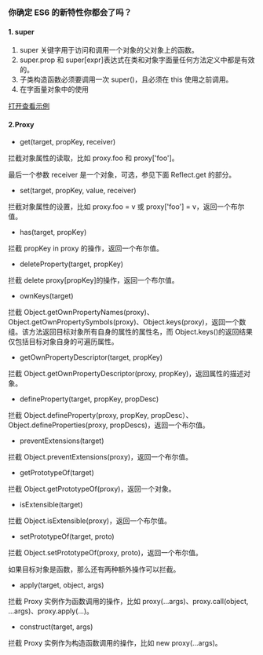 ### 你确定 ES6 的新特性你都会了吗？

#### 1. super

1. super 关键字用于访问和调用一个对象的父对象上的函数。
2. super.prop 和 super[expr]表达式在类和对象字面量任何方法定义中都是有效的。
3. 子类构造函数必须要调用一次 super()，且必须在 this 使用之前调用。
4. 在字面量对象中的使用

[打开查看示例](https://github.com/kekeon/blog/tree/master/ES6/demo/js/super.js)

#### 2.Proxy

- get(target, propKey, receiver)

拦截对象属性的读取，比如 proxy.foo 和 proxy['foo']。

最后一个参数 receiver 是一个对象，可选，参见下面 Reflect.get 的部分。

- set(target, propKey, value, receiver)

拦截对象属性的设置，比如 proxy.foo = v 或 proxy['foo'] = v，返回一个布尔值。

- has(target, propKey)

拦截 propKey in proxy 的操作，返回一个布尔值。

- deleteProperty(target, propKey)

拦截 delete proxy[propKey]的操作，返回一个布尔值。

- ownKeys(target)

拦截 Object.getOwnPropertyNames(proxy)、Object.getOwnPropertySymbols(proxy)、Object.keys(proxy)，返回一个数组。该方法返回目标对象所有自身的属性的属性名，而 Object.keys()的返回结果仅包括目标对象自身的可遍历属性。

- getOwnPropertyDescriptor(target, propKey)

拦截 Object.getOwnPropertyDescriptor(proxy, propKey)，返回属性的描述对象。

- defineProperty(target, propKey, propDesc)

拦截 Object.defineProperty(proxy, propKey, propDesc）、Object.defineProperties(proxy, propDescs)，返回一个布尔值。

- preventExtensions(target)

拦截 Object.preventExtensions(proxy)，返回一个布尔值。

- getPrototypeOf(target)

拦截 Object.getPrototypeOf(proxy)，返回一个对象。

- isExtensible(target)

拦截 Object.isExtensible(proxy)，返回一个布尔值。

- setPrototypeOf(target, proto)

拦截 Object.setPrototypeOf(proxy, proto)，返回一个布尔值。

如果目标对象是函数，那么还有两种额外操作可以拦截。

- apply(target, object, args)

拦截 Proxy 实例作为函数调用的操作，比如 proxy(...args)、proxy.call(object, ...args)、proxy.apply(...)。

- construct(target, args)

拦截 Proxy 实例作为构造函数调用的操作，比如 new proxy(...args)。
